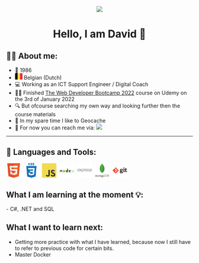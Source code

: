 <div id="header" align="center">
  <img src="https://www.hetlabovandavid.be/github/profile.png" />
  <h1>Hello, I am David 👋</h1>
</div>

<h2>👨‍💻 About me:</h2>

- 📅 1986
- <img src="https://raw.githubusercontent.com/hampusborgos/country-flags/main/svg/be.svg" width="20px"> Belgian (Dutch)
- 💻 Working as an ICT Support Engineer / Digital Coach
- 👨‍🎓 Finished [The Web Developer Bootcamp 2022](https://www.udemy.com/course/the-web-developer-bootcamp/) course on Udemy on the 3rd of January 2022
- 🔍 But ofcourse searching my own way and looking further then the course materials
- 🥾 In my spare time I like to Geocache
- 📧 For now you can reach me via: [<img src="https://img.shields.io/badge/-davidvanmelkebeke-blue?style=flat&logo=Linkedin&logoColor=white)" />](https://www.linkedin.com/in/david-van-melkebeke-a73b317/) 

---

<h2> 🎒 Languages and Tools: </h2>

<div>
  <img src="https://github.com/devicons/devicon/blob/master/icons/html5/html5-original.svg" title="HTML5" alt="HTML" width="40" height="40"/>&nbsp;
  <img src="https://github.com/devicons/devicon/blob/master/icons/css3/css3-plain-wordmark.svg"  title="CSS3" alt="CSS" width="40" height="40"/>&nbsp;
  <img src="https://github.com/devicons/devicon/blob/master/icons/javascript/javascript-original.svg" title="JavaScript" alt="JavaScript" width="40" height="40"/>&nbsp;
  <img src="https://github.com/devicons/devicon/blob/master/icons/nodejs/nodejs-original-wordmark.svg" title="NodeJS" alt="NodeJS" width="40" height="40"/>&nbsp;
  <img src="https://github.com/devicons/devicon/blob/master/icons/express/express-original-wordmark.svg" title="Express" alt="Express" width="40" height="40"/>&nbsp;
  <img src="https://github.com/devicons/devicon/blob/master/icons/mongodb/mongodb-original-wordmark.svg" title="MongoDB" alt="MongoDB" width="40" height="40"/>&nbsp;
  <img src="https://github.com/devicons/devicon/blob/master/icons/git/git-original-wordmark.svg" title="Git" **alt="Git" width="40" height="40"/>
</div>

<h2>What I am learning at the moment 💡:</h2>
- C#, .NET and SQL

<h2>What I want to learn next:</h2>

- Getting more practice with what I have learned, because now I still have to refer to previous code for certain bits.
- Master Docker

